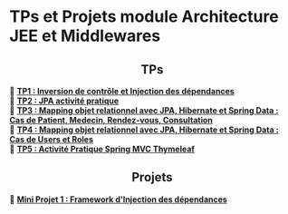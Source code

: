 
# TPs et Projets module Architecture JEE et Middlewares

<h2 align="center">TPs</h2>

📁 [<b>TP1 : Inversion de contrôle et Injection des dépendances</b>](https://github.com/m0hamedAit/mohamed-aitihie-JEE/tree/main/TPs/TP1)<br/>
📁 [<b>TP2 : JPA activité pratique</b>](https://github.com/m0hamedAit/mohamed-aitihie-JEE/tree/main/TPs/TP2)<br/>
📁 [<b>TP3 : Mapping objet relationnel avec JPA, Hibernate et Spring Data : Cas  de Patient, Medecin, Rendez-vous, Consultation</b>](https://github.com/m0hamedAit/mohamed-aitihie-JEE/tree/main/TPs/TP3)<br/>
📁 [<b>TP4 :  Mapping objet relationnel avec JPA, Hibernate et Spring Data : Cas de Users et Roles</b>](https://github.com/m0hamedAit/mohamed-aitihie-JEE/tree/main/TPs/TP4)<br/>
📁 [<b>TP5 :  Activité Pratique Spring MVC Thymeleaf</b>](https://github.com/m0hamedAit/mohamed-aitihie-JEE/tree/main/TPs/TP5)<br/>


<h2 align="center">Projets</h2>

📁 [<b>Mini Projet 1 : Framework d'Injection des dépendances</b>](https://github.com/m0hamedAit/mohamed-aitihie-JEE/tree/main/Projets/mProjet1_framework)